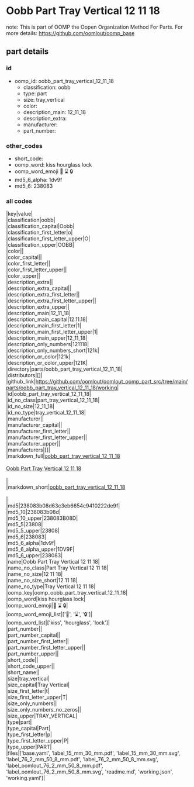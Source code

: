 # Oobb Part Tray Vertical 12 11 18  

note: This is part of OOMP the Oopen Organization Method For Parts. For more details: https://github.com/oomlout/oomp_base

##  part details





### id
* oomp_id: oobb_part_tray_vertical_12_11_18
  * classification: oobb
  * type: part
  * size: tray_vertical
  * color: 
  * description_main: 12_11_18
  * description_extra: 
  * manufacturer: 
  * part_number: 

### other_codes
* short_code: 
* oomp_word: kiss hourglass lock
* oomp_word_emoji :kiss: :hourglass: :lock:
* md5_6_alpha: 1dv9f
* md5_6: 238083

### all codes 
|key|value|  
|classification|oobb|  
|classification_capital|Oobb|  
|classification_first_letter|o|  
|classification_first_letter_upper|O|  
|classification_upper|OOBB|  
|color||  
|color_capital||  
|color_first_letter||  
|color_first_letter_upper||  
|color_upper||  
|description_extra||  
|description_extra_capital||  
|description_extra_first_letter||  
|description_extra_first_letter_upper||  
|description_extra_upper||  
|description_main|12_11_18|  
|description_main_capital|12.11.18|  
|description_main_first_letter|1|  
|description_main_first_letter_upper|1|  
|description_main_upper|12_11_18|  
|description_only_numbers|121118|  
|description_only_numbers_short|121k|  
|description_or_color|121k|  
|description_or_color_upper|121K|  
|directory|parts/oobb_part_tray_vertical_12_11_18|  
|distributors|[]|  
|github_link|https://github.com/oomlout/oomlout_oomp_part_src/tree/main/parts/oobb_part_tray_vertical_12_11_18/working|  
|id|oobb_part_tray_vertical_12_11_18|  
|id_no_class|part_tray_vertical_12_11_18|  
|id_no_size|12_11_18|  
|id_no_type|tray_vertical_12_11_18|  
|manufacturer||  
|manufacturer_capital||  
|manufacturer_first_letter||  
|manufacturer_first_letter_upper||  
|manufacturer_upper||  
|manufacturers|[]|  
|markdown_full|[oobb_part_tray_vertical_12_11_18](https://github.com/oomlout/oomlout_oomp_part_src/tree/main/parts/oobb_part_tray_vertical_12_11_18/working)<br>[](https://github.com/oomlout/oomlout_oomp_part_src/tree/main/parts/oobb_part_tray_vertical_12_11_18/working)<br>[Oobb Part Tray Vertical 12 11 18](https://github.com/oomlout/oomlout_oomp_part_src/tree/main/parts/oobb_part_tray_vertical_12_11_18/working)<br><br>|  
|markdown_short|[oobb_part_tray_vertical_12_11_18](https://github.com/oomlout/oomlout_oomp_part_src/tree/main/parts/oobb_part_tray_vertical_12_11_18/working)<br><br>|  
|md5|238083b08d63c3eb6654c9410222de9f|  
|md5_10|238083b08d|  
|md5_10_upper|238083B08D|  
|md5_5|23808|  
|md5_5_upper|23808|  
|md5_6|238083|  
|md5_6_alpha|1dv9f|  
|md5_6_alpha_upper|1DV9F|  
|md5_6_upper|238083|  
|name|Oobb Part Tray Vertical 12 11 18|  
|name_no_class|Part Tray Vertical 12 11 18|  
|name_no_size|12 11 18|  
|name_no_size_short|12 11 18|  
|name_no_type|Tray Vertical 12 11 18|  
|oomp_key|oomp_oobb_part_tray_vertical_12_11_18|  
|oomp_word|kiss hourglass lock|  
|oomp_word_emoji|:kiss: :hourglass: :lock:|  
|oomp_word_emoji_list|[':kiss:', ':hourglass:', ':lock:']|  
|oomp_word_list|['kiss', 'hourglass', 'lock']|  
|part_number||  
|part_number_capital||  
|part_number_first_letter||  
|part_number_first_letter_upper||  
|part_number_upper||  
|short_code||  
|short_code_upper||  
|short_name||  
|size|tray_vertical|  
|size_capital|Tray Vertical|  
|size_first_letter|t|  
|size_first_letter_upper|T|  
|size_only_numbers||  
|size_only_numbers_no_zeros||  
|size_upper|TRAY_VERTICAL|  
|type|part|  
|type_capital|Part|  
|type_first_letter|p|  
|type_first_letter_upper|P|  
|type_upper|PART|  
|files|['base.yaml', 'label_15_mm_30_mm.pdf', 'label_15_mm_30_mm.svg', 'label_76_2_mm_50_8_mm.pdf', 'label_76_2_mm_50_8_mm.svg', 'label_oomlout_76_2_mm_50_8_mm.pdf', 'label_oomlout_76_2_mm_50_8_mm.svg', 'readme.md', 'working.json', 'working.yaml']|  

